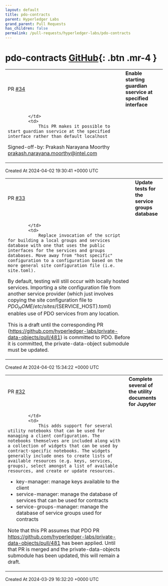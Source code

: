 ```yaml
---
layout: default
title: pdo-contracts
parent: Hyperledger Labs
grand_parent: Pull Requests
has_children: false
permalink: /pull-requests/hyperledger-labs/pdo-contracts
---
```


# pdo-contracts <span class="fs-3 right-align">[GitHub](https://github.com/hyperledger-labs/pdo-contracts){: .btn .mr-4 }</span>


<div>
    <table>
        <tr>
            <td>
                PR <a href="https://github.com/hyperledger-labs/pdo-contracts/pull/34" class=".btn">#34</a>
            </td>
            <td>
                <b>
                    Enable starting guardian sservice at specified interface
                </b>
            </td>
        </tr>
        <tr>
            <td>
                
            </td>
            <td>
                This PR makes it possible to start guardian sservice at the specified interface rather than default localhost

Signed-off-by: Prakash Narayana Moorthy <prakash.narayana.moorthy@intel.com>
            </td>
        </tr>
    </table>
    <div class="right-align">
        Created At 2024-04-02 19:30:41 +0000 UTC
    </div>
</div>

<div>
    <table>
        <tr>
            <td>
                PR <a href="https://github.com/hyperledger-labs/pdo-contracts/pull/33" class=".btn">#33</a>
            </td>
            <td>
                <b>
                    Update tests for the service groups database
                </b>
            </td>
        </tr>
        <tr>
            <td>
                
            </td>
            <td>
                Replace invocation of the script for building a local groups and services database with one that uses the public interfaces for the services and groups databases. Move away from "host specific" configuration to a configuration based on the more general site configuration file (i.e. site.toml).
    
By default, testing will still occur with locally hosted services. Importing a site configuration file from another service provider (which just involves copying the site configuration file to ${PDO_HOME}/etc/sites/${SERVICE_HOST}.toml) enables use of PDO services from any location.

This is a draft until the corresponding PR (https://github.com/hyperledger-labs/private-data-objects/pull/481) is committed to PDO. Before it is committed, the private-data-object submodule must be updated.
            </td>
        </tr>
    </table>
    <div class="right-align">
        Created At 2024-04-02 15:34:22 +0000 UTC
    </div>
</div>

<div>
    <table>
        <tr>
            <td>
                PR <a href="https://github.com/hyperledger-labs/pdo-contracts/pull/32" class=".btn">#32</a>
            </td>
            <td>
                <b>
                    Complete several of the utility documents for Jupyter
                </b>
            </td>
        </tr>
        <tr>
            <td>
                
            </td>
            <td>
                This adds support for several utility notebooks that can be used for managing a client configuration. The notebooks themselves are included along with a collection of widgets that can be used by contract-specific notebooks. The widgets generally include ones to create lists of available resources (e.g. keys, services, groups), select amongst a list of available resources, and create or update resources.

* key-manager: manage keys available to the client
* service-manager: manage the database of services that can be used for contracts
* service-groups-manager: manage the database of service groups used for contracts

Note that this PR assumes that PDO PR https://github.com/hyperledger-labs/private-data-objects/pull/481 has been applied. Until that PR is merged and the private-data-objects submodule has been updated, this will remain a draft.
            </td>
        </tr>
    </table>
    <div class="right-align">
        Created At 2024-03-29 16:32:20 +0000 UTC
    </div>
</div>

